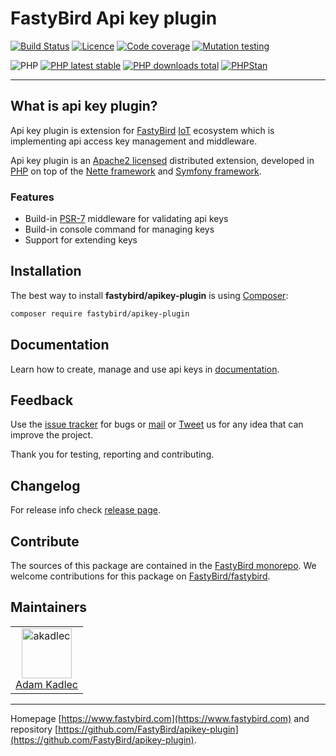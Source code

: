 # FastyBird Api key plugin

[![Build Status](https://badgen.net/github/checks/FastyBird/apikey-plugin/main?cache=300&style=flat-square)](https://github.com/FastyBird/apikey-plugin/actions)
[![Licence](https://badgen.net/github/license/FastyBird/apikey-plugin?cache=300&style=flat-square)](https://github.com/FastyBird/apikey-plugin/blob/main/LICENSE.md)
[![Code coverage](https://badgen.net/coveralls/c/github/FastyBird/apikey-plugin?cache=300&style=flat-square)](https://coveralls.io/r/FastyBird/apikey-plugin)
[![Mutation testing](https://img.shields.io/endpoint?style=flat-square&url=https%3A%2F%2Fbadge-api.stryker-mutator.io%2Fgithub.com%2FFastyBird%2Fapikey-plugin%2Fmain)](https://dashboard.stryker-mutator.io/reports/github.com/FastyBird/apikey-plugin/main)

![PHP](https://badgen.net/packagist/php/FastyBird/apikey-plugin?cache=300&style=flat-square)
[![PHP latest stable](https://badgen.net/packagist/v/FastyBird/apikey-plugin/latest?cache=300&style=flat-square)](https://packagist.org/packages/FastyBird/apikey-plugin)
[![PHP downloads total](https://badgen.net/packagist/dt/FastyBird/apikey-plugin?cache=300&style=flat-square)](https://packagist.org/packages/FastyBird/apikey-plugin)
[![PHPStan](https://img.shields.io/badge/phpstan-enabled-brightgreen.svg?style=flat-square)](https://github.com/phpstan/phpstan)

***

## What is api key plugin?

Api key plugin is extension for [FastyBird](https://www.fastybird.com) [IoT](https://en.wikipedia.org/wiki/Internet_of_things) ecosystem
which is implementing api access key management and middleware.

Api key plugin is an [Apache2 licensed](http://www.apache.org/licenses/LICENSE-2.0) distributed extension, developed
in [PHP](https://www.php.net) on top of the [Nette framework](https://nette.org) and [Symfony framework](https://symfony.com).

### Features

- Build-in [PSR-7](http://www.php-fig.org/psr/psr-7/) middleware for validating api keys
- Build-in console command for managing keys
- Support for extending keys

## Installation

The best way to install **fastybird/apikey-plugin** is using [Composer](http://getcomposer.org/):

```sh
composer require fastybird/apikey-plugin
```

## Documentation

Learn how to create, manage and use api keys
in [documentation](https://github.com/FastyBird/apikey-plugin/blob/main/docs/index.md).

## Feedback

Use the [issue tracker](https://github.com/FastyBird/fastybird/issues) for bugs
or [mail](mailto:code@fastybird.com) or [Tweet](https://twitter.com/fastybird) us for any idea that can improve the
project.

Thank you for testing, reporting and contributing.

## Changelog

For release info check [release page](https://github.com/FastyBird/fastybird/releases).

## Contribute

The sources of this package are contained in the [FastyBird monorepo](https://github.com/FastyBird/fastybird). We welcome contributions for this package on [FastyBird/fastybird](https://github.com/FastyBird/).

## Maintainers

<table>
	<tbody>
		<tr>
			<td align="center">
				<a href="https://github.com/akadlec">
					<img alt="akadlec" width="80" height="80" src="https://avatars3.githubusercontent.com/u/1866672?s=460&amp;v=4" />
				</a>
				<br>
				<a href="https://github.com/akadlec">Adam Kadlec</a>
			</td>
		</tr>
	</tbody>
</table>

***
Homepage [https://www.fastybird.com](https://www.fastybird.com) and
repository [https://github.com/FastyBird/apikey-plugin](https://github.com/FastyBird/apikey-plugin).
